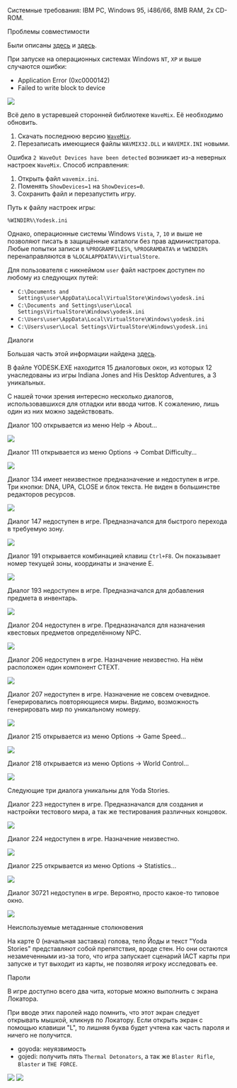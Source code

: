 
Системные требования: IBM PC, Windows 95, i486/66, 8MB RAM, 2x CD-ROM.


Проблемы совместимости

Были описаны [здесь](http://web.archive.org/web/20220703101647/https://www.pcgamingwiki.com/wiki/Star_Wars:_Yoda_Stories)
и [здесь](https://www.ntcompatible.com/compatibility/report/yoda-stories).

При запуске на операционных системах Windows `NT`, `XP` и выше случаются ошибки:

* Application Error (0xc0000142)
* Failed to write block to device

![](images/errors/0xc0000142.png)

Всё дело в устаревшей сторонней библиотеке `WaveMix`. Её необходимо обновить.

1. Скачать последнюю версию [`WaveMix`](https://www.compuphase.com/wavemix.htm#DOWNLOADS).
2. Перезаписать имеющиеся файлы `WAVMIX32.DLL` и `WAVEMIX.INI` новыми.

Ошибка `2 WaveOut Devices have been detected` возникает из-а неверных настроек `WaveMix`. Способ исправления:

1. Открыть файл `wavemix.ini`.
2. Поменять `ShowDevices=1` на `ShowDevices=0`.
3. Сохранить файл и перезапустить игру.



Путь к файлу настроек игры:

`%WINDIR%\Yodesk.ini`

Однако, операционные системы Windows `Vista`, `7`, `10` и выше не позволяют писать в защищённые каталоги без прав администратора.
Любые попытки записи в `%PROGRAMFILES%`, `%PROGRAMDATA%` и `%WINDIR%` перенаправляются в `%LOCALAPPDATA%\VirtualStore`.

Для пользователя с никнеймом `user` файл настроек доступен по любому из следующих путей:

* `C:\Documents and Settings\user\AppData\Local\VirtualStore\Windows\yodesk.ini`
* `C:\Documents and Settings\user\Local Settings\VirtualStore\Windows\yodesk.ini`
* `C:\Users\user\AppData\Local\VirtualStore\Windows\yodesk.ini`
* `C:\Users\user\Local Settings\VirtualStore\Windows\yodesk.ini`








Диалоги

Большая часть этой информации найдена [здесь](https://tcrf.net/Star_Wars:_Yoda_Stories_(Windows)).

В файле YODESK.EXE находится 15 диалоговых окон, из которых 12 унаследованы из игры Indiana Jones and His Desktop Adventures, а 3 уникальных.

С нашей точки зрения интересно несколько диалогов, использовавшихся для отладки или ввода читов.
К сожалению, лишь один из них можно задействовать.

Диалог 100 открывается из меню Help -> About...

![](images/dialogs/100.png)

Диалог 111 открывается из меню Options -> Combat Difficulty...

![](images/dialogs/111.png)

Диалог 134 имеет неизвестное предназначение и недоступен в игре. Три кнопки: DNA, UPA, CLOSE и блок текста.
Не виден в большинстве редакторов ресурсов.

![](images/dialogs/134.png)

Диалог 147 недоступен в игре. Предназначался для быстрого перехода в требуемую зону.

![](images/dialogs/147.png)

Диалог 191 открывается комбинацией клавиш `Ctrl+F8`.
Он показывает номер текущей зоны, координаты и значение E.

![](images/dialogs/191.png)

Диалог 193 недоступен в игре. Предназначался для добавления предмета в инвентарь.

![](images/dialogs/193.png)

Диалог 204 недоступен в игре. Предназначался для назначения квестовых предметов определённому NPC.

![](images/dialogs/204.png)

Диалог 206 недоступен в игре. Назначение неизвестно. На нём расположен один компонент CTEXT.

![](images/dialogs/206.png)

Диалог 207 недоступен в игре. Назначение не совсем очевидное. Генерировались повторяющиеся миры. Видимо, возможность генерировать мир по уникальному номеру.

![](images/dialogs/207.png)

Диалог 215 открывается из меню Options -> Game Speed...

![](images/dialogs/215.png)

Диалог 218 открывается из меню Options -> World Control...

![](images/dialogs/218.png)

Следующие три диалога уникальны для Yoda Stories.

Диалог 223 недоступен в игре. Предназначался для создания и настройки тестового мира, а так же тестирования различных концовок.
   
![](images/dialogs/223.png)

Диалог 224 недоступен в игре. Назначение неизвестно.

![](images/dialogs/224.png)

Диалог 225 открывается из меню Options -> Statistics...

![](images/dialogs/225.png)

Диалог 30721 недоступен в игре. Вероятно, просто какое-то типовое окно.

![](images/dialogs/30721.png)

Неиспользуемые метаданные столкновения

На карте 0 (начальная заставка) голова, тело Йоды и текст "Yoda Stories" представляют собой препятствия, вроде стен.
Но они остаются незамеченными из-за того, что игра запускает сценарий IACT карты при запуске и тут выходит из карты, не позволяя игроку исследовать ее.

Пароли

В игре доступно всего два чита, которые можно выполнить с экрана Локатора.

При вводе этих паролей надо помнить, что этот экран следует открывать мышкой, кликнув по Локатору.
Если открыть экран с помощью клавиши "L", то лишняя буква будет учтена как часть пароля и ничего не получится.

* goyoda: неуязвимость
* gojedi: получить пять `Thermal Detonators`, а так же `Blaster Rifle`, `Blaster` и `THE FORCE`.
    
![](images/cheats/goyoda.png) ![](images/cheats/gojedi.png)
